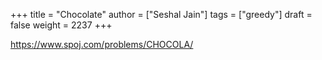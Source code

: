 +++
title = "Chocolate"
author = ["Seshal Jain"]
tags = ["greedy"]
draft = false
weight = 2237
+++

<https://www.spoj.com/problems/CHOCOLA/>
